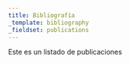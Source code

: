```yaml
---
title: Bibliografía
_template: bibliography
_fieldset: publications
---
```

<p>Este es un listado de publicaciones</p>